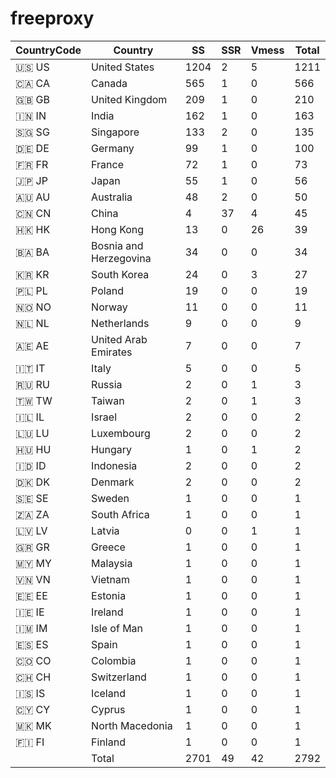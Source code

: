 # freeproxy

|CountryCode|Country|SS|SSR|Vmess|Total|
|  ----  | ----  |  ----  | ----  |  ----  | ----  |
|🇺🇸 US|United States|1204|2|5|1211|
|🇨🇦 CA|Canada|565|1|0|566|
|🇬🇧 GB|United Kingdom|209|1|0|210|
|🇮🇳 IN|India|162|1|0|163|
|🇸🇬 SG|Singapore|133|2|0|135|
|🇩🇪 DE|Germany|99|1|0|100|
|🇫🇷 FR|France|72|1|0|73|
|🇯🇵 JP|Japan|55|1|0|56|
|🇦🇺 AU|Australia|48|2|0|50|
|🇨🇳 CN|China|4|37|4|45|
|🇭🇰 HK|Hong Kong|13|0|26|39|
|🇧🇦 BA|Bosnia and Herzegovina|34|0|0|34|
|🇰🇷 KR|South Korea|24|0|3|27|
|🇵🇱 PL|Poland|19|0|0|19|
|🇳🇴 NO|Norway|11|0|0|11|
|🇳🇱 NL|Netherlands|9|0|0|9|
|🇦🇪 AE|United Arab Emirates|7|0|0|7|
|🇮🇹 IT|Italy|5|0|0|5|
|🇷🇺 RU|Russia|2|0|1|3|
|🇹🇼 TW|Taiwan|2|0|1|3|
|🇮🇱 IL|Israel|2|0|0|2|
|🇱🇺 LU|Luxembourg|2|0|0|2|
|🇭🇺 HU|Hungary|1|0|1|2|
|🇮🇩 ID|Indonesia|2|0|0|2|
|🇩🇰 DK|Denmark|2|0|0|2|
|🇸🇪 SE|Sweden|1|0|0|1|
|🇿🇦 ZA|South Africa|1|0|0|1|
|🇱🇻 LV|Latvia|0|0|1|1|
|🇬🇷 GR|Greece|1|0|0|1|
|🇲🇾 MY|Malaysia|1|0|0|1|
|🇻🇳 VN|Vietnam|1|0|0|1|
|🇪🇪 EE|Estonia|1|0|0|1|
|🇮🇪 IE|Ireland|1|0|0|1|
|🇮🇲 IM|Isle of Man|1|0|0|1|
|🇪🇸 ES|Spain|1|0|0|1|
|🇨🇴 CO|Colombia|1|0|0|1|
|🇨🇭 CH|Switzerland|1|0|0|1|
|🇮🇸 IS|Iceland|1|0|0|1|
|🇨🇾 CY|Cyprus|1|0|0|1|
|🇲🇰 MK|North Macedonia|1|0|0|1|
|🇫🇮 FI|Finland|1|0|0|1|
||Total|2701|49|42|2792|
